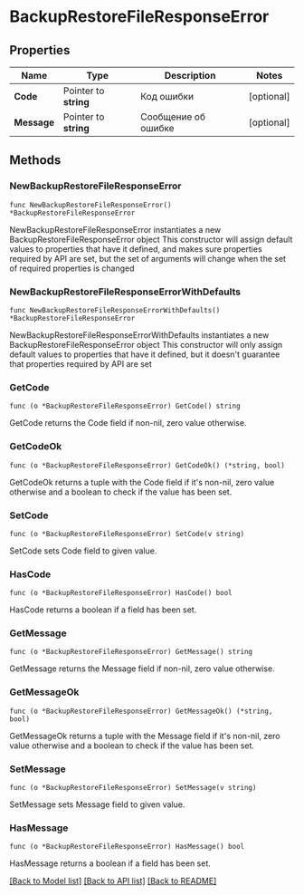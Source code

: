 # BackupRestoreFileResponseError

## Properties

Name | Type | Description | Notes
------------ | ------------- | ------------- | -------------
**Code** | Pointer to **string** | Код ошибки | [optional] 
**Message** | Pointer to **string** | Сообщение об ошибке | [optional] 

## Methods

### NewBackupRestoreFileResponseError

`func NewBackupRestoreFileResponseError() *BackupRestoreFileResponseError`

NewBackupRestoreFileResponseError instantiates a new BackupRestoreFileResponseError object
This constructor will assign default values to properties that have it defined,
and makes sure properties required by API are set, but the set of arguments
will change when the set of required properties is changed

### NewBackupRestoreFileResponseErrorWithDefaults

`func NewBackupRestoreFileResponseErrorWithDefaults() *BackupRestoreFileResponseError`

NewBackupRestoreFileResponseErrorWithDefaults instantiates a new BackupRestoreFileResponseError object
This constructor will only assign default values to properties that have it defined,
but it doesn't guarantee that properties required by API are set

### GetCode

`func (o *BackupRestoreFileResponseError) GetCode() string`

GetCode returns the Code field if non-nil, zero value otherwise.

### GetCodeOk

`func (o *BackupRestoreFileResponseError) GetCodeOk() (*string, bool)`

GetCodeOk returns a tuple with the Code field if it's non-nil, zero value otherwise
and a boolean to check if the value has been set.

### SetCode

`func (o *BackupRestoreFileResponseError) SetCode(v string)`

SetCode sets Code field to given value.

### HasCode

`func (o *BackupRestoreFileResponseError) HasCode() bool`

HasCode returns a boolean if a field has been set.

### GetMessage

`func (o *BackupRestoreFileResponseError) GetMessage() string`

GetMessage returns the Message field if non-nil, zero value otherwise.

### GetMessageOk

`func (o *BackupRestoreFileResponseError) GetMessageOk() (*string, bool)`

GetMessageOk returns a tuple with the Message field if it's non-nil, zero value otherwise
and a boolean to check if the value has been set.

### SetMessage

`func (o *BackupRestoreFileResponseError) SetMessage(v string)`

SetMessage sets Message field to given value.

### HasMessage

`func (o *BackupRestoreFileResponseError) HasMessage() bool`

HasMessage returns a boolean if a field has been set.


[[Back to Model list]](../README.md#documentation-for-models) [[Back to API list]](../README.md#documentation-for-api-endpoints) [[Back to README]](../README.md)


